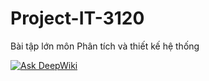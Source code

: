 # Project-IT-3120
Bài tập lớn môn Phân tích và thiết kế hệ thống

[![Ask DeepWiki](https://deepwiki.com/badge.svg)](https://deepwiki.com/CrocodixD/Project-IT-3120)
